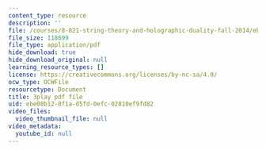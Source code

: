 ```yaml
---
content_type: resource
description: ''
file: /courses/8-821-string-theory-and-holographic-duality-fall-2014/ebe08b128f1ad5fd0efc02810ef9fd82_1LEYgS8Wzsk.pdf
file_size: 118699
file_type: application/pdf
hide_download: true
hide_download_original: null
learning_resource_types: []
license: https://creativecommons.org/licenses/by-nc-sa/4.0/
ocw_type: OCWFile
resourcetype: Document
title: 3play pdf file
uid: ebe08b12-8f1a-d5fd-0efc-02810ef9fd82
video_files:
  video_thumbnail_file: null
video_metadata:
  youtube_id: null
---
```

